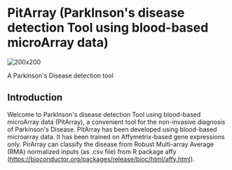 # PitArray (ParkInson's disease detection Tool using blood-based microArray data)

![200x200](https://github.com/Arittra95/PitArray/assets/57245109/6dffc375-7fc5-4a4a-8fd2-5197e4444626)

A Parkinson's Disease detection tool
## Introduction
Welcome to ParkInson's disease detection Tool using blood-based microArray data (PitArray), a convenient tool for the non-invasive diagnosis of Parkinson's Disease. PitArray has been developed using blood-based microarray data. It has been trained on Affymetrix-based gene expressions only. PirArray can classify the disease from Robust Multi-array Average (RMA) normalized inputs (as .csv file) from R package affy (https://bioconductor.org/packages/release/bioc/html/affy.html).

